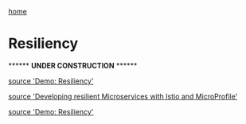 [home](README.md)
# Resiliency

****** **UNDER CONSTRUCTION** ******

[source 'Demo: Resiliency'](../documentation/DemoResiliency.md)

[source 'Developing resilient Microservices with Istio and MicroProfile'](http://heidloff.net/article/resiliency-microservice-microprofile-java-istio)

[source 'Demo: Resiliency'](../documentation/DemoResiliency.md)